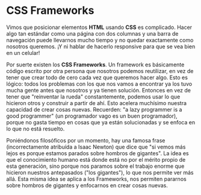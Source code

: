 # CSS Frameworks

Vimos que posicionar elementos **HTML** usando **CSS** es complicado. Hacer algo tan estándar como una página con dos columnas y una barra de navegación puede llevarnos mucho tiempo y no quedar exactamente como nosotros queremos. ¡Y ni hablar de hacerlo responsive para que se vea bien en un celular!

Por suerte existen los **CSS Frameworks**. Un framework es básicamente código escrito por otra persona que nosotros podemos reutilizar, en vez de tener que crear todo de cero cada vez que queremos hacer algo. Esto es lógico: todos los problemas con los que nos vamos a encontrar ya los tuvo mucha gente antes que nosotros y ya tienen solución. Entonces en vez de tener que "reinventar la rueda" constantemente, podemos usar lo que hicieron otros y construir a partir de ahí. Esto acelera muchísimo nuestra capacidad de crear cosas nuevas. Recuerden: "a lazy programmer is a good programmer" (un programador vago es un buen programador), porque no gasta tiempo en cosas que ya están solucionadas y se enfoca en lo que no está resuelto.

Poniéndonos filosóficos por un momento, hay una famosa frase (incorrectamente atribuída a Isaac Newton) que dice que "si vemos más lejos es porque estamos parados sobre hombros de gigantes". La idea es que el conocimiento humano está donde está no por el mérito propio de esta generación, sino porque nos paramos sobre el trabajo enorme que hicieron nuestros antepasados ("los gigantes"), lo que nos permite ver más allá. Esta misma idea se aplica a los Frameworks, nos permiten pararnos sobre hombros de gigantes y enfocarnos en crear cosas nuevas.
